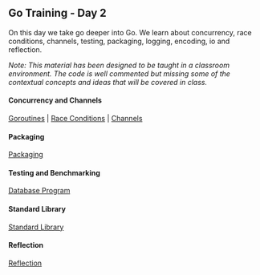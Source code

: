## Go Training - Day 2
On this day we take go deeper into Go. We learn about concurrency, race conditions, channels, testing, packaging, logging, encoding, io and reflection.

*Note: This material has been designed to be taught in a classroom environment. The code is well commented but missing some of the contextual concepts and ideas that will be covered in class.*

#### Concurrency and Channels
[Goroutines](../04-concurrency_channels/01-goroutines/readme.md) |
[Race Conditions](../04-concurrency_channels/02-race_conditions/readme.md) |
[Channels](../04-concurrency_channels/03-channels/readme.md)

#### Packaging
[Packaging](../05-packaging/readme.md)

#### Testing and Benchmarking
[Database Program](../06-testing/readme.md)

#### Standard Library
[Standard Library](../07-standard_library/readme.md)

#### Reflection
[Reflection](../08-reflection/readme.md)
